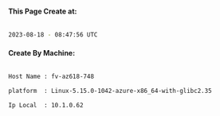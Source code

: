 
   
#### This Page Create at:

```bash

2023-08-18 - 08:47:56 UTC

```

#### Create By Machine:

```bash

Host Name : fv-az618-748

platform  : Linux-5.15.0-1042-azure-x86_64-with-glibc2.35

Ip Local  : 10.1.0.62

```

